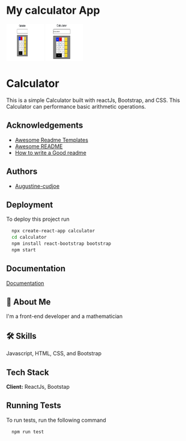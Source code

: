 <h1>My calculator App</h1>
<div>
 <img src="calculator.png " width="100px" height="100px"/>
<img src="calculator2.png " width="100px" height="100px"/>
</div>

# Calculator

This is a simple Calculator built with reactJs, Bootstrap, and CSS. This Calculator can performance basic arithmetic operations.


## Acknowledgements

 - [Awesome Readme Templates](https://awesomeopensource.com/project/elangosundar/awesome-README-templates)
 - [Awesome README](https://github.com/matiassingers/awesome-readme)
 - [How to write a Good readme](https://bulldogjob.com/news/449-how-to-write-a-good-readme-for-your-github-project)


## Authors

- [Augustine-cudjoe](https://www.github.com/Augustine-cudjoe])


## Deployment

To deploy this project run

```bash
  npx create-react-app calculator
  cd calculator
  npm install react-bootstrap bootstrap
  npm start 
```


## Documentation

[Documentation](https://react-bootstrap.netlify.app/)


## 🚀 About Me
I'm a front-end developer and a mathematician


## 🛠 Skills
Javascript, HTML, CSS, and Bootstrap


## Tech Stack

**Client:** ReactJs, Bootstap




## Running Tests

To run tests, run the following command

```bash
  npm run test
```


